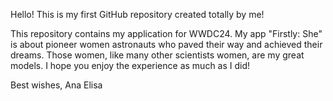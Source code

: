 Hello! This is my first GitHub repository created totally by me! 

This repository contains my application for WWDC24. My app "Firstly: She" is about pioneer women astronauts who paved their way and achieved their dreams. Those women, like many other scientists women, are my great models. I hope you enjoy the experience as much as I did!

Best wishes,
Ana Elisa
